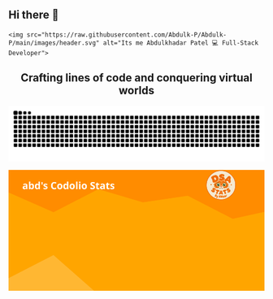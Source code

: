 ## Hi there 👋

<p align="center">
    
    <img src="https://raw.githubusercontent.com/Abdulk-P/Abdulk-P/main/images/header.svg" alt="Its me Abdulkhadar Patel 💻 Full-Stack Developer">
  </p>
  <h2 align="center">Crafting lines of code and conquering virtual worlds </h2>



<picture>
  <source media="(prefers-color-scheme: dark)" srcset="https://raw.githubusercontent.com/Abdulk-P/Abdulk-P/output/github-snake-dark.svg" />
  <source media="(prefers-color-scheme: light)" srcset="https://raw.githubusercontent.com/Abdulk-P/Abdulk-P/output/github-snake.svg" />
  <img alt="SudoKMaar's GitHub Contribution Heatmap" src="https://raw.githubusercontent.com/Abdulk-P/Abdulk-P/output/github-snake.svg" />
</picture>



![DSA Stats](https://github.com/Abdulk-P/Abdulk-P/blob/dsaStats/dsa-stats.svg)



<!--
**Abdulk-P/Abdulk-P** is a ✨ _special_ ✨ repository because its `README.md` (this file) appears on your GitHub profile.

Here are some ideas to get you started:

- 🔭 I’m currently working on ...
- 🌱 I’m currently learning ...
- 👯 I’m looking to collaborate on ...
- 🤔 I’m looking for help with ...
- 💬 Ask me about ...
- 📫 How to reach me: ...
- 😄 Pronouns: ...
- ⚡ Fun fact: ...
-->
